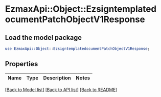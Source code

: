 # EzmaxApi::Object::EzsigntemplatedocumentPatchObjectV1Response

## Load the model package
```perl
use EzmaxApi::Object::EzsigntemplatedocumentPatchObjectV1Response;
```

## Properties
Name | Type | Description | Notes
------------ | ------------- | ------------- | -------------

[[Back to Model list]](../README.md#documentation-for-models) [[Back to API list]](../README.md#documentation-for-api-endpoints) [[Back to README]](../README.md)


